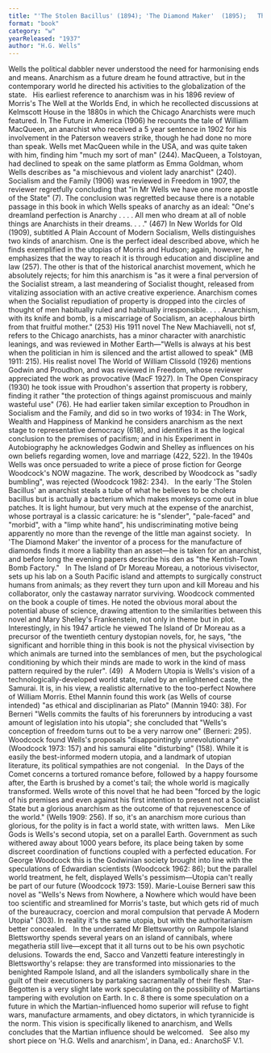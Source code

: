 ```yaml
---
title: "'The Stolen Bacillus' (1894); 'The Diamond Maker'  (1895);   The Island of Dr Moreau (1896);   A Modern Utopia (1905);  In the Days of the Comet (1906); Men Like Gods (1923); Mr Blettsworthy on Rampole Island  (1928);  Star-Begotten: A Biological Fantasia"
format: "book"
category: "w"
yearReleased: "1937"
author: "H.G. Wells"
---
```

Wells the political dabbler never understood the need for harmonising ends and means. Anarchism as a future dream he found attractive, but in the contemporary world he directed his activities to the globalization of the state.
 
His earliest reference to anarchism was in his 1896 review of Morris's  The Well at the Worlds End, in which he recollected discussions at Kelmscott House in the 1880s in which the Chicago Anarchists were much featured. In  The Future in America (1906) he recounts the tale of William MacQueen, an anarchist who received a 5 year sentence in 1902 for his involvement in the Paterson weavers strike, though he had done no more than speak. Wells met MacQueen while in the USA, and was quite taken with him, finding him  "much my sort of man" (244). MacQueen, a Tolstoyan, had declined to speak on the same platform as Emma Goldman, whom Wells describes as  "a mischievous and violent lady anarchist"  (240). Socialism and the Family (1906) was reviewed in Freedom in 1907, the reviewer regretfully concluding that  "in Mr Wells we have one more apostle of the State" (7). The conclusion was regretted because there is a notable passage in this book in which Wells speaks of anarchy as an ideal:  "One's dreamland perfection is Anarchy . . . . All men who dream at all of noble things are Anarchists in their dreams. . . ." (467) In New Worlds for Old (1909), subtitled A Plain Account of Modern Socialism, Wells distinguishes two kinds of anarchism. One is the perfect ideal described above, which he finds exemplified in the utopias of Morris and Hudson; again, however, he emphasizes that the way to reach it is through education and discipline and law (257). The other is that of the historical anarchist movement, which he absolutely rejects; for him this anarchism is  "as it were a final perversion of the Socialist stream, a last meandering of Socialist thought, released from vitalizing association with an active creative experience. Anarchism comes when the Socialist repudiation of property is dropped into the circles of thought of men habitually ruled and habitually irresponsible. . . . Anarchism, with its knife and bomb, is a miscarriage of Socialism, an acephalous birth from that fruitful mother." (253) His 1911 novel  The New Machiavelli, not sf, refers to the Chicago anarchists, has a minor character with anarchistic leanings, and was reviewed in  Mother Earth—"Wells is always at his best when the politician in him is silenced and the artist allowed to speak" (MB 1911: 215). His realist novel  The World of William Clissold (1926) mentions Godwin and Proudhon, and was reviewed in  Freedom, whose reviewer appreciated the work as provocative (MacF 1927). In  The Open Conspiracy (1930) he took issue with Proudhon's assertion that property is robbery, finding it rather  "the protection of things against promiscuous and mainly wasteful use" (76). He had earlier taken similar exception to Proudhon in  Socialism and the Family, and did so in two works of 1934: in The Work, Wealth and Happiness of Mankind he considers anarchism as the next stage to representative democracy (618), and identifies it as the logical conclusion to the premises of pacifism; and in his  Experiment in Autobiography he acknowledges Godwin and Shelley as influences on his own beliefs regarding women, love and marriage (422, 522). In the 1940s Wells was once persuaded to write a piece of prose fiction for George Woodcock's  NOW magazine. The work, described by Woodcock as "sadly bumbling", was rejected (Woodcock 1982: 234).
 
In the early 'The Stolen Bacillus' an anarchist steals a tube of what he believes to be cholera bacillus but is actually a bacterium which makes monkeys come out in blue patches. It is light humour, but very much at the expense of the anarchist, whose portrayal is a classic caricature:  he is "slender", "pale-faced" and "morbid", with a "limp white hand", his  undiscriminating motive being apparently no more than the revenge of the little  man against society.
 
In 'The Diamond Maker' the inventor of a process for the manufacture of diamonds finds it more a liability than an asset—he is taken for an anarchist, and before long the evening papers describe his den as  "the Kentish-Town Bomb Factory."
 
In The Island of Dr Moreau Moreau, a  notorious vivisector, sets up his lab on a South Pacific island and attempts to  surgically construct humans from animals; as they revert they turn upon and kill  Moreau and his collaborator, only the castaway narrator surviving. Woodcock  commented on the book a couple of times. He noted the obvious moral about the  potential abuse of science, drawing attention to the similarities between this  novel and Mary Shelley's Frankenstein, not only in theme but in plot.  Interestingly, in his 1947 article he viewed The Island of Dr Moreau as a  precursor of the twentieth century dystopian novels, for, he says, "the  significant and horrible thing in this book is not the physical vivisection by  which animals are turned into the semblances of men, but the psychological  conditioning by which their minds are made to work in the kind of mass pattern  required by the ruler". (49)
 
A Modern Utopia is Wells's vision of a technologically-developed world state, ruled by an enlightened caste, the Samurai. It is, in his view, a realistic alternative to the too-perfect Nowhere of William Morris. Ethel Mannin found this work (as Wells of course intended)  "as ethical and disciplinarian as Plato" (Mannin 1940: 38). For Berneri "Wells  commits the faults of his forerunners by introducing a vast amount of  legislation into his utopia"; she concluded that "Wells's conception of freedom turns out to be a very narrow one" (Berneri: 295). Woodcock found Wells's proposals  "disappointingly unrevolutionary" (Woodcock 1973: 157) and his samurai elite "disturbing" (158).  While it is easily the best-informed modern utopia, and a landmark of utopian literature, its political sympathies are not congenial.
 
In the Days of the Comet concerns a tortured romance before, followed by a happy foursome after, the Earth is brushed by a comet's tail; the whole world is magically transformed. Wells wrote of this novel that he had been  "forced by the logic of his premises and even against his first intention to present not a Socialist State but a glorious anarchism as the outcome of that rejuvenescence of the world." (Wells 1909: 256). If so, it's an anarchism more curious than glorious, for the polity is in fact a world state, with written laws.
 
Men Like Gods is Wells's second utopia, set on a parallel Earth. Government as such withered away about 1000 years before, its place being taken by some discreet coordination of functions coupled with a perfected education. For George Woodcock this is the Godwinian society brought into line with the speculations of Edwardian scientists (Woodcock 1962: 86); but the parallel world treatment, he felt, displayed Wells's pessimism—Utopia can't really be part of our future (Woodcock 1973: 159). Marie-Louise Berneri saw this novel as  "Wells's  News from Nowhere, a Nowhere which would have been too scientific and streamlined for Morris's taste, but which gets rid of much of the bureaucracy, coercion and moral compulsion that pervade  A Modern Utopia" (303). In reality it's the same utopia, but with the authoritarianism better concealed.
 
In the underrated Mr Blettsworthy on Rampole Island Blettsworthy spends several years on an island of cannibals, where megatheria still live—except that it all turns out to be his own psychotic delusions. Towards the end, Sacco and Vanzetti feature interestingly in Blettsworthy's relapse: they are transformed into missionaries to the benighted Rampole Island, and all the islanders symbolically share in the guilt of their executioners by partaking sacramentally of their flesh.
 
Star-Begotten is a very slight late work speculating on the possibility of Martians tampering with evolution on Earth. In c. 8 there is some speculation on a future in which the Martian-influenced homo superior will refuse to fight wars, manufacture armaments, and obey dictators, in which tyrannicide is the norm. This vision is specifically likened to anarchism, and Wells concludes that the Martian influence should be welcomed.
 
See also my short piece on 'H.G. Wells and  anarchism', in Dana, ed.: AnarchoSF V.1.